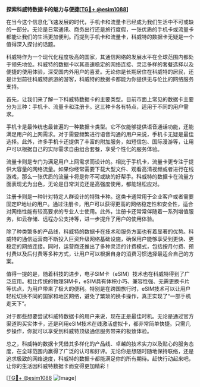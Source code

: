 **探索科威特数据卡的魅力与便捷[[TG💪+ @esim1088](https://t.me/s/esim1088)]**

在当今这个信息化飞速发展的时代，手机卡和流量卡已经成为我们生活中不可或缺的一部分。无论是日常通讯、商务出行还是旅行度假，一张优质的手机卡或流量卡都能让我们的生活更加便利。而提到手机卡和流量卡，科威特的数据卡无疑是一个值得深入探讨的话题。

科威特作为一个现代化程度极高的国家，其通信网络的发展水平在全球范围内都处于领先地位。科威特的数据卡以其高速稳定的网络连接、灵活多样的套餐选择以及便捷的使用体验，深受国内外用户的喜爱。无论你是长期居住在科威特的居民，还是计划前往科威特旅游的游客，科威特的数据卡都能为你提供无与伦比的网络服务支持。

首先，让我们来了解一下科威特数据卡的主要类型。目前市面上常见的数据卡主要分为三种：手机卡、流量卡和注册卡。这三种卡各有特点，适用于不同的用户需求。

手机卡是最传统也最普遍的一种数据卡类型。它不仅能够提供语音通话功能，还能满足用户的上网需求。对于需要频繁进行语音沟通的用户来说，手机卡无疑是最佳选择。此外，许多手机卡还提供了丰富的附加服务，如短信包、国际漫游等，让用户可以根据自己的实际需求自由组合套餐，享受个性化的服务体验。

流量卡则是专门为满足用户上网需求而设计的。相比于手机卡，流量卡更专注于提供大容量的网络流量。如果你经常需要下载大型文件、观看高清视频或者进行在线游戏，那么一张优质的流量卡将是你不可或缺的好帮手。科威特的数据卡在流量方面表现尤为出色，无论是日常浏览还是高强度使用，都能轻松应对。

注册卡则是一种针对特定人群设计的特殊卡种。这类卡通常用于企业客户或者需要固定IP地址的用户。通过注册卡，用户可以获得更高的网络稳定性和安全性，适合对网络性能有较高要求的专业人士使用。此外，注册卡还常常伴随着一系列增值服务，如云存储、远程办公支持等，进一步提升了用户的使用体验。

除了种类繁多的产品线，科威特的数据卡在技术和服务方面也有着显著的优势。科威特的通信运营商不断投入巨资升级网络基础设施，确保用户能够享受到更快、更稳定的网络连接。同时，运营商还推出了多种灵活的计费模式，包括按月付费、预付费以及后付费等多种方式，让用户可以根据自身的消费习惯选择最适合自己的方案。

值得一提的是，随着科技的进步，电子SIM卡（eSIM）技术也在科威特得到了广泛应用。相比传统的物理SIM卡，eSIM具有体积小巧、兼容性强、无需更换卡片等优点，为用户带来了极大的便利。特别是在跨国旅行时，eSIM技术可以让用户轻松切换不同的国家和地区网络，避免了繁琐的换卡操作，真正实现了“一部手机走天下”。

对于那些想要尝试科威特数据卡的用户来说，现在正是最佳时机。无论是通过官方渠道购买实体卡，还是利用eSIM技术在线激活虚拟卡，都非常简单快捷。只需几步操作，你就可以享受到科威特顶级通信服务带来的极致体验。

总之，科威特的数据卡凭借其多样化的产品线、卓越的技术实力以及贴心的服务态度，在全球范围内赢得了广泛的认可和好评。无论你是想随时随地保持联络，还是追求极致的网络速度，科威特的数据卡都能满足你的所有期待。赶快行动起来吧，让你的生活因科威特数据卡而变得更加精彩！

[[TG💪+ @esim1088](https://t.me/s/esim1088) ![Image](https://i.postimg.cc/4NQfJmqS/Snipaste-2025-05-13-00-14-12.png)]